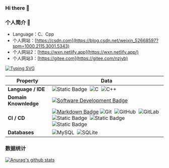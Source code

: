 ### Hi there 👋

### 个人简介 👋
- Language：C、Cpp
- 个人网站：[https://csdn.com](https://blog.csdn.net/weixin_52668597?spm=1000.2115.3001.5343)
- 个人网站2：[https://wxn.netlify.app](https://wxn.netlify.app/)
- 个人网站3：[https://gitee.com](https://gitee.com/nzjyb)

[![Typing SVG](https://readme-typing-svg.demolab.com?font=Fira+Code&weight=200&pause=1000&width=435&lines=Hi+there+%F0%9F%91%8B%2C+I+am+1AoB;Welcome+to+My+Profile!;Over+4+years+of+programming+experience;Always+learning+new+things;C%2B%2B+learning+enthusiast)](https://git.io/typing-svg)

<!--   my-skils -->

| Property              | Data                                                         |
| --------------------- | ------------------------------------------------------------ |
| **Language / IDE**    | ![Static Badge](https://img.shields.io/badge/-Qt-FF6600%3Fstyle%3Dflat%26logoColor%3Dwhite)&nbsp; ![C](https://img.shields.io/badge/-C-66CC66?style=flat&logo=C&logoColor=A8B9CC)&nbsp; ![C++](https://img.shields.io/badge/-C++-66CC66?style=flat&logo=C%2B%2B&logoColor=00599C)&nbsp; |
| **Domain Knownledge** | [![Software Development Badge](https://img.shields.io/badge/-Software%20Development-FF6600?style=flat&logoColor=white)](https://github.com/search?q=user%3ABEPb&type=Repositories) |
| **CI / CD**           | [![Markdown Badge](https://img.shields.io/badge/-Markdown-2088FF?style=flat&logo=Markdown&logoColor=white)](https://github.com/BEPb/BEPb) ![Git](https://img.shields.io/badge/-Git-004400?style=flat&logo=git)&nbsp; ![GitHub](https://img.shields.io/badge/-GitHub-444444?style=flat&logo=github)&nbsp; ![GitLab](https://img.shields.io/badge/-GitLab-444444?style=flat&logo=GitLab)&nbsp; ![Static Badge](https://img.shields.io/badge/-Vs%20Code-007ACC)&nbsp; ![Static Badge](https://img.shields.io/badge/-Visual%20Studio%202019-007ACC)&nbsp; ![Static Badge](https://img.shields.io/badge/-Visual%20Studio%202022-007ACC) |
| **Databases**         | ![MySQL](https://img.shields.io/badge/-MySQL-444444?style=flat&logo=MySQL)&nbsp; ![SQLite](https://img.shields.io/badge/-SQLite-444444?style=flat&logo=SQLite) |


### 数据统计 
[![Anurag's github stats](https://github-readme-stats.vercel.app/api?username=1AoB)](https://github.com/pythonsir/github-readme-stats)

<!--
**1AoB/1AoB** is a ✨ _special_ ✨ repository because its `README.md` (this file) appears on your GitHub profile.

Here are some ideas to get you started:

- 🔭 I’m currently working on ...
- 🌱 I’m currently learning ...
- 👯 I’m looking to collaborate on ...
- 🤔 I’m looking for help with ...
- 💬 Ask me about ...
- 📫 How to reach me: ...
- 😄 Pronouns: ...
- ⚡ Fun fact: ...
-->
